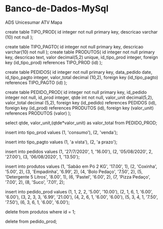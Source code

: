 # Banco-de-Dados-MySql
ADS Unicesumar ATV Mapa 


create table TIPO_PROD(
id integer not null primary key,
descricao varchar (10) not null
);

create table TIPO_PAGTO(
id integer not null primary key,
descricao varchar(10) not null
);
create table PRODUTOS(
id integer not null primary key,
descricao text,
valor decimal(5,2) unique,
id_tipo_prod integer,
foreign key (id_tipo_prod) references TIPO_PROD (id)
);

create table PEDIDOS(
id integer not null primary key,
data_pedido date,
id_tipo_pagto integer,
valor_total decimal (10,2),
foreign key (id_tipo_pagto) references TIPO_PAGTO (id) 
);

create table PEDIDO_PROD(
id integer not null primary key,
id_pedido integer not null,
id_prod integer,
qtde int not null,
valor_unit decimal(5,2),
valor_total decimal (5,2),
foreign key (id_pedido) references PEDIDOS (id),
foreign key (id_prod) references PRODUTOS (id),
foreign key (valor_unit) references PRODUTOS (valor)
);

select qtde, valor_unit,(qtde*valor_unit) as valor_total from PEDIDO_PROD;

insert into tipo_prod values 
(1, 'consumo'),
(2, 'venda');

insert into tipo_pagto values
(1, 'a vista'),
(2, 'a prazo');

insert into pedidos values
(1, '27/7/2020', 1, '16.00'),
(2, '05/08/2020', 2, '27.00'),
(3, '06/08/2020', 1, '13.50');

insert into produtos values
(1, 'Sabão em Pó 2 KG', '17.00', 1),
(2, 'Coxinha', '5.00', 2),
(3, 'Empadinha', '6.99', 2),
(4, 'Bolo Pedaço', '7.50', 2),
(5, 'Detergente 5 Litros', '8.00', 1),
(6, 'Pastel', '6.00', 2),
(7, 'Pizza Pedaço', '7.00', 2),
(8, 'Suco', '7.01', 2);

insert into pedido_prod values
(1, 1, 2, 2, '5.00', '10.00'),
(2, 1, 6, 1, '6.00', '6.00'),
(3, 2, 3, 3, '6.99', '21.00'),
(4, 2, 6, 1, '6.00', '6.00'),
(5, 3, 4, 1, '7.50', '7.50'),
(6, 3, 6, 1, '6.00', '6.00');

delete from produtos
where id = 1;

delete from pedido_prod;
